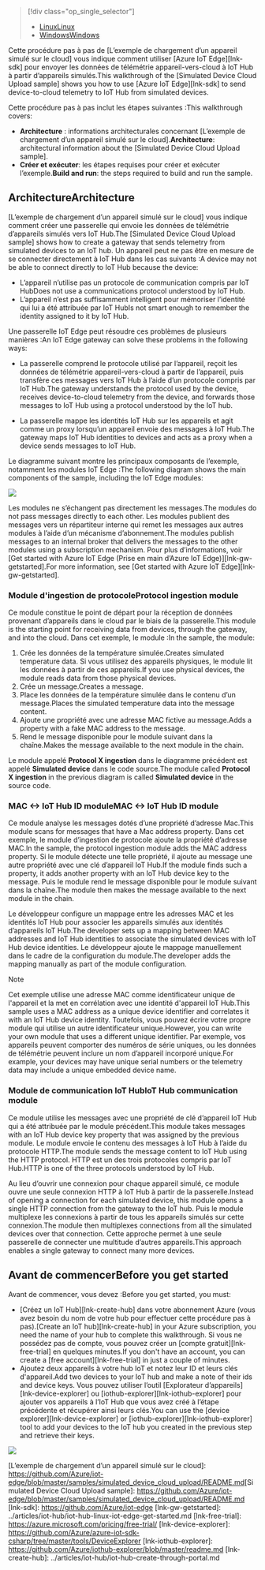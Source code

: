 > [!div class="op_single_selector"]
> * [<span data-ttu-id="c2908-101">Linux</span><span class="sxs-lookup"><span data-stu-id="c2908-101">Linux</span></span>](../articles/iot-hub/iot-hub-linux-iot-edge-simulated-device.md)
> * [<span data-ttu-id="c2908-102">Windows</span><span class="sxs-lookup"><span data-stu-id="c2908-102">Windows</span></span>](../articles/iot-hub/iot-hub-windows-iot-edge-simulated-device.md)

<span data-ttu-id="c2908-103">Cette procédure pas à pas de [L’exemple de chargement d’un appareil simulé sur le cloud] vous indique comment utiliser [Azure IoT Edge][lnk-sdk] pour envoyer les données de télémétrie appareil-vers-cloud à IoT Hub à partir d’appareils simulés.</span><span class="sxs-lookup"><span data-stu-id="c2908-103">This walkthrough of the [Simulated Device Cloud Upload sample] shows you how to use [Azure IoT Edge][lnk-sdk] to send device-to-cloud telemetry to IoT Hub from simulated devices.</span></span>

<span data-ttu-id="c2908-104">Cette procédure pas à pas inclut les étapes suivantes :</span><span class="sxs-lookup"><span data-stu-id="c2908-104">This walkthrough covers:</span></span>

* <span data-ttu-id="c2908-105">**Architecture** : informations architecturales concernant [L’exemple de chargement d’un appareil simulé sur le cloud].</span><span class="sxs-lookup"><span data-stu-id="c2908-105">**Architecture**: architectural information about the [Simulated Device Cloud Upload sample].</span></span>
* <span data-ttu-id="c2908-106">**Créer et exécuter**: les étapes requises pour créer et exécuter l’exemple.</span><span class="sxs-lookup"><span data-stu-id="c2908-106">**Build and run**: the steps required to build and run the sample.</span></span>

## <a name="architecture"></a><span data-ttu-id="c2908-107">Architecture</span><span class="sxs-lookup"><span data-stu-id="c2908-107">Architecture</span></span>

<span data-ttu-id="c2908-108">[L’exemple de chargement d’un appareil simulé sur le cloud] vous indique comment créer une passerelle qui envoie les données de télémétrie d’appareils simulés vers IoT Hub.</span><span class="sxs-lookup"><span data-stu-id="c2908-108">The [Simulated Device Cloud Upload sample] shows how to create a gateway that sends telemetry from simulated devices to an IoT hub.</span></span> <span data-ttu-id="c2908-109">Un appareil peut ne pas être en mesure de se connecter directement à IoT Hub dans les cas suivants :</span><span class="sxs-lookup"><span data-stu-id="c2908-109">A device may not be able to connect directly to IoT Hub because the device:</span></span>

* <span data-ttu-id="c2908-110">L’appareil n’utilise pas un protocole de communication compris par IoT Hub</span><span class="sxs-lookup"><span data-stu-id="c2908-110">Does not use a communications protocol understood by IoT Hub.</span></span>
* <span data-ttu-id="c2908-111">L’appareil n’est pas suffisamment intelligent pour mémoriser l’identité qui lui a été attribuée par IoT Hub</span><span class="sxs-lookup"><span data-stu-id="c2908-111">Is not smart enough to remember the identity assigned to it by IoT Hub.</span></span>

<span data-ttu-id="c2908-112">Une passerelle IoT Edge peut résoudre ces problèmes de plusieurs manières :</span><span class="sxs-lookup"><span data-stu-id="c2908-112">An IoT Edge gateway can solve these problems in the following ways:</span></span>

* <span data-ttu-id="c2908-113">La passerelle comprend le protocole utilisé par l’appareil, reçoit les données de télémétrie appareil-vers-cloud à partir de l’appareil, puis transfère ces messages vers IoT Hub à l’aide d’un protocole compris par IoT Hub.</span><span class="sxs-lookup"><span data-stu-id="c2908-113">The gateway understands the protocol used by the device, receives device-to-cloud telemetry from the device, and forwards those messages to IoT Hub using a protocol understood by the IoT hub.</span></span>

* <span data-ttu-id="c2908-114">La passerelle mappe les identités IoT Hub sur les appareils et agit comme un proxy lorsqu’un appareil envoie des messages à IoT Hub.</span><span class="sxs-lookup"><span data-stu-id="c2908-114">The gateway maps IoT Hub identities to devices and acts as a proxy when a device sends messages to IoT Hub.</span></span>

<span data-ttu-id="c2908-115">Le diagramme suivant montre les principaux composants de l’exemple, notamment les modules IoT Edge :</span><span class="sxs-lookup"><span data-stu-id="c2908-115">The following diagram shows the main components of the sample, including the IoT Edge modules:</span></span>

![][1]

<span data-ttu-id="c2908-116">Les modules ne s’échangent pas directement les messages.</span><span class="sxs-lookup"><span data-stu-id="c2908-116">The modules do not pass messages directly to each other.</span></span> <span data-ttu-id="c2908-117">Les modules publient des messages vers un répartiteur interne qui remet les messages aux autres modules à l’aide d’un mécanisme d’abonnement.</span><span class="sxs-lookup"><span data-stu-id="c2908-117">The modules publish messages to an internal broker that delivers the messages to the other modules using a subscription mechanism.</span></span> <span data-ttu-id="c2908-118">Pour plus d’informations, voir [Get started with Azure IoT Edge (Prise en main d’Azure IoT Edge)][lnk-gw-getstarted].</span><span class="sxs-lookup"><span data-stu-id="c2908-118">For more information, see [Get started with Azure IoT Edge][lnk-gw-getstarted].</span></span>

### <a name="protocol-ingestion-module"></a><span data-ttu-id="c2908-119">Module d'ingestion de protocole</span><span class="sxs-lookup"><span data-stu-id="c2908-119">Protocol ingestion module</span></span>

<span data-ttu-id="c2908-120">Ce module constitue le point de départ pour la réception de données provenant d’appareils dans le cloud par le biais de la passerelle.</span><span class="sxs-lookup"><span data-stu-id="c2908-120">This module is the starting point for receiving data from devices, through the gateway, and into the cloud.</span></span> <span data-ttu-id="c2908-121">Dans cet exemple, le module :</span><span class="sxs-lookup"><span data-stu-id="c2908-121">In the sample, the module:</span></span>

1. <span data-ttu-id="c2908-122">Crée les données de la température simulée.</span><span class="sxs-lookup"><span data-stu-id="c2908-122">Creates simulated temperature data.</span></span> <span data-ttu-id="c2908-123">Si vous utilisez des appareils physiques, le module lit les données à partir de ces appareils.</span><span class="sxs-lookup"><span data-stu-id="c2908-123">If you use physical devices, the module reads data from those physical devices.</span></span>
1. <span data-ttu-id="c2908-124">Crée un message.</span><span class="sxs-lookup"><span data-stu-id="c2908-124">Creates a message.</span></span>
1. <span data-ttu-id="c2908-125">Place les données de la température simulée dans le contenu d’un message.</span><span class="sxs-lookup"><span data-stu-id="c2908-125">Places the simulated temperature data into the message content.</span></span>
1. <span data-ttu-id="c2908-126">Ajoute une propriété avec une adresse MAC fictive au message.</span><span class="sxs-lookup"><span data-stu-id="c2908-126">Adds a property with a fake MAC address to the message.</span></span>
1. <span data-ttu-id="c2908-127">Rend le message disponible pour le module suivant dans la chaîne.</span><span class="sxs-lookup"><span data-stu-id="c2908-127">Makes the message available to the next module in the chain.</span></span>

<span data-ttu-id="c2908-128">Le module appelé **Protocol X ingestion** dans le diagramme précédent est appelé **Simulated device** dans le code source.</span><span class="sxs-lookup"><span data-stu-id="c2908-128">The module called **Protocol X ingestion** in the previous diagram is called **Simulated device** in the source code.</span></span>

### <a name="mac-lt-gt-iot-hub-id-module"></a><span data-ttu-id="c2908-129">MAC &lt;-&gt; IoT Hub ID module</span><span class="sxs-lookup"><span data-stu-id="c2908-129">MAC &lt;-&gt; IoT Hub ID module</span></span>

<span data-ttu-id="c2908-130">Ce module analyse les messages dotés d’une propriété d’adresse Mac.</span><span class="sxs-lookup"><span data-stu-id="c2908-130">This module scans for messages that have a Mac address property.</span></span> <span data-ttu-id="c2908-131">Dans cet exemple, le module d’ingestion de protocole ajoute la propriété d’adresse MAC.</span><span class="sxs-lookup"><span data-stu-id="c2908-131">In the sample, the protocol ingestion module adds the MAC address property.</span></span> <span data-ttu-id="c2908-132">Si le module détecte une telle propriété, il ajoute au message une autre propriété avec une clé d’appareil IoT Hub.</span><span class="sxs-lookup"><span data-stu-id="c2908-132">If the module finds such a property, it adds another property with an IoT Hub device key to the message.</span></span> <span data-ttu-id="c2908-133">Puis le module rend le message disponible pour le module suivant dans la chaîne.</span><span class="sxs-lookup"><span data-stu-id="c2908-133">The module then makes the message available to the next module in the chain.</span></span>

<span data-ttu-id="c2908-134">Le développeur configure un mappage entre les adresses MAC et les identités IoT Hub pour associer les appareils simulés aux identités d’appareils IoT Hub.</span><span class="sxs-lookup"><span data-stu-id="c2908-134">The developer sets up a mapping between MAC addresses and IoT Hub identities to associate the simulated devices with IoT Hub device identities.</span></span> <span data-ttu-id="c2908-135">Le développeur ajoute le mappage manuellement dans le cadre de la configuration du module.</span><span class="sxs-lookup"><span data-stu-id="c2908-135">The developer adds the mapping manually as part of the module configuration.</span></span>

> [!NOTE]
> <span data-ttu-id="c2908-136">Cet exemple utilise une adresse MAC comme identificateur unique de l'appareil et la met en corrélation avec une identité d'appareil IoT Hub.</span><span class="sxs-lookup"><span data-stu-id="c2908-136">This sample uses a MAC address as a unique device identifier and correlates it with an IoT Hub device identity.</span></span> <span data-ttu-id="c2908-137">Toutefois, vous pouvez écrire votre propre module qui utilise un autre identificateur unique.</span><span class="sxs-lookup"><span data-stu-id="c2908-137">However, you can write your own module that uses a different unique identifier.</span></span> <span data-ttu-id="c2908-138">Par exemple, vos appareils peuvent comporter des numéros de série uniques, ou les données de télémétrie peuvent inclure un nom d’appareil incorporé unique.</span><span class="sxs-lookup"><span data-stu-id="c2908-138">For example, your devices may have unique serial numbers or the telemetry data may include a unique embedded device name.</span></span>

### <a name="iot-hub-communication-module"></a><span data-ttu-id="c2908-139">Module de communication IoT Hub</span><span class="sxs-lookup"><span data-stu-id="c2908-139">IoT Hub communication module</span></span>

<span data-ttu-id="c2908-140">Ce module utilise les messages avec une propriété de clé d’appareil IoT Hub qui a été attribuée par le module précédent.</span><span class="sxs-lookup"><span data-stu-id="c2908-140">This module takes messages with an IoT Hub device key property that was assigned by the previous module.</span></span> <span data-ttu-id="c2908-141">Le module envoie le contenu des messages à IoT Hub à l’aide du protocole HTTP.</span><span class="sxs-lookup"><span data-stu-id="c2908-141">The module sends the message content to IoT Hub using the HTTP protocol.</span></span> <span data-ttu-id="c2908-142">HTTP est un des trois protocoles compris par IoT Hub.</span><span class="sxs-lookup"><span data-stu-id="c2908-142">HTTP is one of the three protocols understood by IoT Hub.</span></span>

<span data-ttu-id="c2908-143">Au lieu d’ouvrir une connexion pour chaque appareil simulé, ce module ouvre une seule connexion HTTP à IoT Hub à partir de la passerelle.</span><span class="sxs-lookup"><span data-stu-id="c2908-143">Instead of opening a connection for each simulated device, this module opens a single HTTP connection from the gateway to the IoT hub.</span></span> <span data-ttu-id="c2908-144">Puis le module multiplexe les connexions à partir de tous les appareils simulés sur cette connexion.</span><span class="sxs-lookup"><span data-stu-id="c2908-144">The module then multiplexes connections from all the simulated devices over that connection.</span></span> <span data-ttu-id="c2908-145">Cette approche permet à une seule passerelle de connecter une multitude d’autres appareils.</span><span class="sxs-lookup"><span data-stu-id="c2908-145">This approach enables a single gateway to connect many more devices.</span></span>

## <a name="before-you-get-started"></a><span data-ttu-id="c2908-146">Avant de commencer</span><span class="sxs-lookup"><span data-stu-id="c2908-146">Before you get started</span></span>

<span data-ttu-id="c2908-147">Avant de commencer, vous devez :</span><span class="sxs-lookup"><span data-stu-id="c2908-147">Before you get started, you must:</span></span>

* <span data-ttu-id="c2908-148">[Créez un IoT Hub][lnk-create-hub] dans votre abonnement Azure (vous avez besoin du nom de votre hub pour effectuer cette procédure pas à pas).</span><span class="sxs-lookup"><span data-stu-id="c2908-148">[Create an IoT hub][lnk-create-hub] in your Azure subscription, you need the name of your hub to complete this walkthrough.</span></span> <span data-ttu-id="c2908-149">Si vous ne possédez pas de compte, vous pouvez créer un [compte gratuit][lnk-free-trial] en quelques minutes.</span><span class="sxs-lookup"><span data-stu-id="c2908-149">If you don't have an account, you can create a [free account][lnk-free-trial] in just a couple of minutes.</span></span>
* <span data-ttu-id="c2908-150">Ajoutez deux appareils à votre hub IoT et notez leur ID et leurs clés d'appareil.</span><span class="sxs-lookup"><span data-stu-id="c2908-150">Add two devices to your IoT hub and make a note of their ids and device keys.</span></span> <span data-ttu-id="c2908-151">Vous pouvez utiliser l’outil [Explorateur d’appareils][lnk-device-explorer] ou [iothub-explorer][lnk-iothub-explorer] pour ajouter vos appareils à l’IoT Hub que vous avez créé à l’étape précédente et récupérer ainsi leurs clés.</span><span class="sxs-lookup"><span data-stu-id="c2908-151">You can use the [device explorer][lnk-device-explorer] or [iothub-explorer][lnk-iothub-explorer] tool to add your devices to the IoT hub you created in the previous step and retrieve their keys.</span></span>

![][2]

<!-- Images -->
[1]: media/iot-hub-iot-edge-simulated-selector/image1.png
[2]: media/iot-hub-iot-edge-simulated-selector/image2.png

<!-- Links -->
<span data-ttu-id="c2908-152">[L’exemple de chargement d’un appareil simulé sur le cloud]: https://github.com/Azure/iot-edge/blob/master/samples/simulated_device_cloud_upload/README.md</span><span class="sxs-lookup"><span data-stu-id="c2908-152">[Simulated Device Cloud Upload sample]: https://github.com/Azure/iot-edge/blob/master/samples/simulated_device_cloud_upload/README.md</span></span>
[lnk-sdk]: https://github.com/Azure/iot-edge
[lnk-gw-getstarted]: ../articles/iot-hub/iot-hub-linux-iot-edge-get-started.md
[lnk-free-trial]: https://azure.microsoft.com/pricing/free-trial/
[lnk-device-explorer]: https://github.com/Azure/azure-iot-sdk-csharp/tree/master/tools/DeviceExplorer
[lnk-iothub-explorer]: https://github.com/Azure/iothub-explorer/blob/master/readme.md
[lnk-create-hub]: ../articles/iot-hub/iot-hub-create-through-portal.md